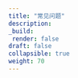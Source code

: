 ```yaml
---
title: "常见问题"
description:
_build:
 render: false 
draft: false
collapsible: true
weight: 70
---
```


